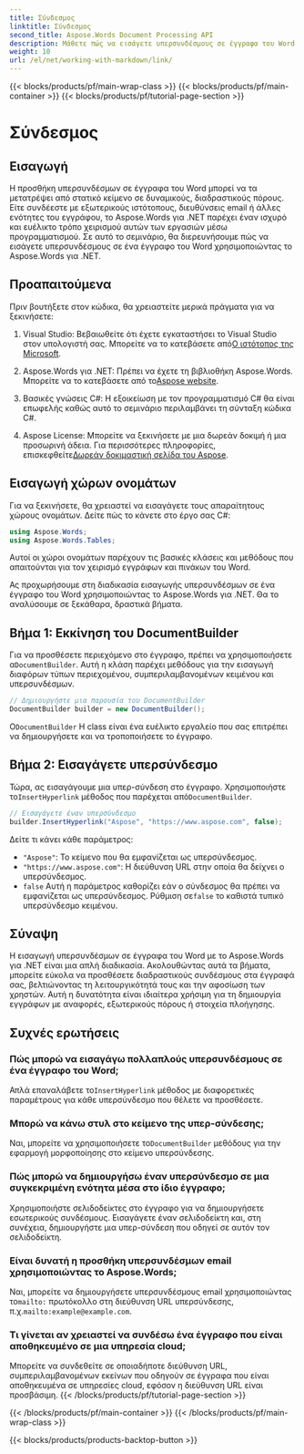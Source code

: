 ```yaml
---
title: Σύνδεσμος
linktitle: Σύνδεσμος
second_title: Aspose.Words Document Processing API
description: Μάθετε πώς να εισάγετε υπερσυνδέσμους σε έγγραφα του Word χρησιμοποιώντας το Aspose.Words για .NET με αυτόν τον οδηγό βήμα προς βήμα. Βελτιώστε τα έγγραφά σας με διαδραστικούς συνδέσμους εύκολα.
weight: 10
url: /el/net/working-with-markdown/link/
---
```


{{< blocks/products/pf/main-wrap-class >}}
{{< blocks/products/pf/main-container >}}
{{< blocks/products/pf/tutorial-page-section >}}

# Σύνδεσμος

## Εισαγωγή

Η προσθήκη υπερσυνδέσμων σε έγγραφα του Word μπορεί να τα μετατρέψει από στατικό κείμενο σε δυναμικούς, διαδραστικούς πόρους. Είτε συνδέεστε με εξωτερικούς ιστότοπους, διευθύνσεις email ή άλλες ενότητες του εγγράφου, το Aspose.Words για .NET παρέχει έναν ισχυρό και ευέλικτο τρόπο χειρισμού αυτών των εργασιών μέσω προγραμματισμού. Σε αυτό το σεμινάριο, θα διερευνήσουμε πώς να εισάγετε υπερσυνδέσμους σε ένα έγγραφο του Word χρησιμοποιώντας το Aspose.Words για .NET. 

## Προαπαιτούμενα

Πριν βουτήξετε στον κώδικα, θα χρειαστείτε μερικά πράγματα για να ξεκινήσετε:

1.  Visual Studio: Βεβαιωθείτε ότι έχετε εγκαταστήσει το Visual Studio στον υπολογιστή σας. Μπορείτε να το κατεβάσετε από[Ο ιστότοπος της Microsoft](https://visualstudio.microsoft.com/).

2.  Aspose.Words για .NET: Πρέπει να έχετε τη βιβλιοθήκη Aspose.Words. Μπορείτε να το κατεβάσετε από το[Aspose website](https://releases.aspose.com/words/net/).

3. Βασικές γνώσεις C#: Η εξοικείωση με τον προγραμματισμό C# θα είναι επωφελής καθώς αυτό το σεμινάριο περιλαμβάνει τη σύνταξη κώδικα C#.

4.  Aspose License: Μπορείτε να ξεκινήσετε με μια δωρεάν δοκιμή ή μια προσωρινή άδεια. Για περισσότερες πληροφορίες, επισκεφθείτε[Δωρεάν δοκιμαστική σελίδα του Aspose](https://releases.aspose.com/).

## Εισαγωγή χώρων ονομάτων

Για να ξεκινήσετε, θα χρειαστεί να εισαγάγετε τους απαραίτητους χώρους ονομάτων. Δείτε πώς το κάνετε στο έργο σας C#:

```csharp
using Aspose.Words;
using Aspose.Words.Tables;
```

Αυτοί οι χώροι ονομάτων παρέχουν τις βασικές κλάσεις και μεθόδους που απαιτούνται για τον χειρισμό εγγράφων και πινάκων του Word.

Ας προχωρήσουμε στη διαδικασία εισαγωγής υπερσυνδέσμων σε ένα έγγραφο του Word χρησιμοποιώντας το Aspose.Words για .NET. Θα το αναλύσουμε σε ξεκάθαρα, δραστικά βήματα.

## Βήμα 1: Εκκίνηση του DocumentBuilder

 Για να προσθέσετε περιεχόμενο στο έγγραφο, πρέπει να χρησιμοποιήσετε α`DocumentBuilder`. Αυτή η κλάση παρέχει μεθόδους για την εισαγωγή διαφόρων τύπων περιεχομένου, συμπεριλαμβανομένων κειμένου και υπερσυνδέσμων.

```csharp
// Δημιουργήστε μια παρουσία του DocumentBuilder
DocumentBuilder builder = new DocumentBuilder();
```

 Ο`DocumentBuilder` Η class είναι ένα ευέλικτο εργαλείο που σας επιτρέπει να δημιουργήσετε και να τροποποιήσετε το έγγραφο.

## Βήμα 2: Εισαγάγετε υπερσύνδεσμο

 Τώρα, ας εισαγάγουμε μια υπερ-σύνδεση στο έγγραφο. Χρησιμοποιήστε το`InsertHyperlink` μέθοδος που παρέχεται από`DocumentBuilder`. 

```csharp
// Εισαγάγετε έναν υπερσύνδεσμο
builder.InsertHyperlink("Aspose", "https://www.aspose.com", false);
```

Δείτε τι κάνει κάθε παράμετρος:
- `"Aspose"`: Το κείμενο που θα εμφανίζεται ως υπερσύνδεσμος.
- `"https://www.aspose.com"`: Η διεύθυνση URL στην οποία θα δείχνει ο υπερσύνδεσμος.
- `false` Αυτή η παράμετρος καθορίζει εάν ο σύνδεσμος θα πρέπει να εμφανίζεται ως υπερσύνδεσμος. Ρύθμιση σε`false` το καθιστά τυπικό υπερσύνδεσμο κειμένου.

## Σύναψη

Η εισαγωγή υπερσυνδέσμων σε έγγραφα του Word με το Aspose.Words για .NET είναι μια απλή διαδικασία. Ακολουθώντας αυτά τα βήματα, μπορείτε εύκολα να προσθέσετε διαδραστικούς συνδέσμους στα έγγραφά σας, βελτιώνοντας τη λειτουργικότητά τους και την αφοσίωση των χρηστών. Αυτή η δυνατότητα είναι ιδιαίτερα χρήσιμη για τη δημιουργία εγγράφων με αναφορές, εξωτερικούς πόρους ή στοιχεία πλοήγησης.

## Συχνές ερωτήσεις

### Πώς μπορώ να εισαγάγω πολλαπλούς υπερσυνδέσμους σε ένα έγγραφο του Word;
 Απλά επαναλάβετε το`InsertHyperlink` μέθοδος με διαφορετικές παραμέτρους για κάθε υπερσύνδεσμο που θέλετε να προσθέσετε.

### Μπορώ να κάνω στυλ στο κείμενο της υπερ-σύνδεσης;
 Ναι, μπορείτε να χρησιμοποιήσετε το`DocumentBuilder` μεθόδους για την εφαρμογή μορφοποίησης στο κείμενο υπερσύνδεσης.

### Πώς μπορώ να δημιουργήσω έναν υπερσύνδεσμο σε μια συγκεκριμένη ενότητα μέσα στο ίδιο έγγραφο;
Χρησιμοποιήστε σελιδοδείκτες στο έγγραφο για να δημιουργήσετε εσωτερικούς συνδέσμους. Εισαγάγετε έναν σελιδοδείκτη και, στη συνέχεια, δημιουργήστε μια υπερ-σύνδεση που οδηγεί σε αυτόν τον σελιδοδείκτη.

### Είναι δυνατή η προσθήκη υπερσυνδέσμων email χρησιμοποιώντας το Aspose.Words;
 Ναι, μπορείτε να δημιουργήσετε υπερσυνδέσμους email χρησιμοποιώντας το`mailto:` πρωτόκολλο στη διεύθυνση URL υπερσύνδεσης, π.χ.`mailto:example@example.com`.

### Τι γίνεται αν χρειαστεί να συνδέσω ένα έγγραφο που είναι αποθηκευμένο σε μια υπηρεσία cloud;
Μπορείτε να συνδεθείτε σε οποιαδήποτε διεύθυνση URL, συμπεριλαμβανομένων εκείνων που οδηγούν σε έγγραφα που είναι αποθηκευμένα σε υπηρεσίες cloud, εφόσον η διεύθυνση URL είναι προσβάσιμη.
{{< /blocks/products/pf/tutorial-page-section >}}

{{< /blocks/products/pf/main-container >}}
{{< /blocks/products/pf/main-wrap-class >}}

{{< blocks/products/products-backtop-button >}}
